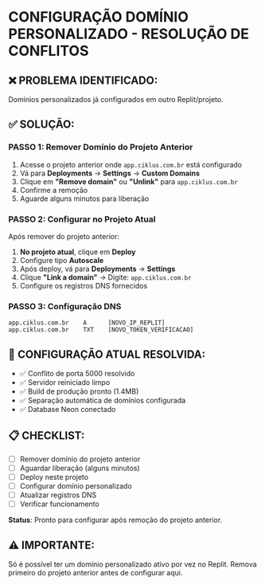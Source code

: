 # CONFIGURAÇÃO DOMÍNIO PERSONALIZADO - RESOLUÇÃO DE CONFLITOS

## ❌ PROBLEMA IDENTIFICADO:
Domínios personalizados já configurados em outro Replit/projeto.

## ✅ SOLUÇÃO:

### **PASSO 1: Remover Domínio do Projeto Anterior**
1. Acesse o projeto anterior onde `app.ciklus.com.br` está configurado
2. Vá para **Deployments** → **Settings** → **Custom Domains**
3. Clique em **"Remove domain"** ou **"Unlink"** para `app.ciklus.com.br`
4. Confirme a remoção
5. Aguarde alguns minutos para liberação

### **PASSO 2: Configurar no Projeto Atual**
Após remover do projeto anterior:

1. **No projeto atual**, clique em **Deploy**
2. Configure tipo **Autoscale**
3. Após deploy, vá para **Deployments** → **Settings**
4. Clique **"Link a domain"** → Digite: `app.ciklus.com.br`
5. Configure os registros DNS fornecidos

### **PASSO 3: Configuração DNS**
```
app.ciklus.com.br    A      [NOVO_IP_REPLIT]
app.ciklus.com.br    TXT    [NOVO_TOKEN_VERIFICACAO]
```

## 🔧 CONFIGURAÇÃO ATUAL RESOLVIDA:
- ✅ Conflito de porta 5000 resolvido
- ✅ Servidor reiniciado limpo
- ✅ Build de produção pronto (1.4MB)
- ✅ Separação automática de domínios configurada
- ✅ Database Neon conectado

## 📋 CHECKLIST:
- [ ] Remover domínio do projeto anterior
- [ ] Aguardar liberação (alguns minutos)
- [ ] Deploy neste projeto
- [ ] Configurar domínio personalizado
- [ ] Atualizar registros DNS
- [ ] Verificar funcionamento

**Status**: Pronto para configurar após remoção do projeto anterior.

## ⚠️ IMPORTANTE:
Só é possível ter um domínio personalizado ativo por vez no Replit. 
Remova primeiro do projeto anterior antes de configurar aqui.